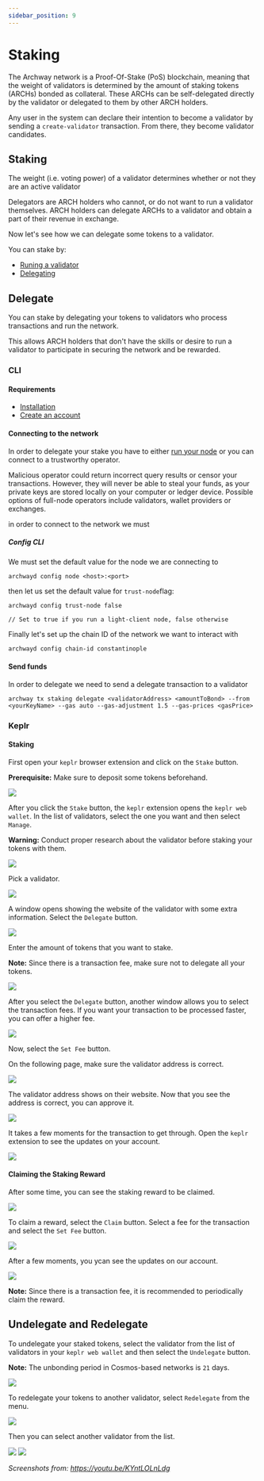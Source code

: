 ```yaml
---
sidebar_position: 9
---
```


# Staking
The Archway network is a Proof-Of-Stake (PoS) blockchain, meaning that the weight of validators is determined by the amount of staking tokens (ARCHs) bonded as collateral. These ARCHs can be self-delegated directly by the validator or delegated to them by other ARCH holders.

Any user in the system can declare their intention to become a validator by sending a `create-validator` transaction. From there, they become validator candidates.

## Staking
The weight (i.e. voting power) of a validator determines whether or not they are an active validator

Delegators are ARCH holders who cannot, or do not want to run a validator themselves. ARCH holders can delegate ARCHs to a validator and obtain a part of their revenue in exchange.

Now let's see how we can delegate some tokens to a validator.

You can stake by:
- [Runing a validator](./validator/running-a-validator-node.md)
- [Delegating](./staking.md#Delegate)

## Delegate
You can stake by delegating your tokens to validators who process transactions and run the network.

This allows ARCH holders that don't have the skills or desire to run a validator to participate in securing the network and be rewarded.

### CLI

#### Requirements
- [Installation](./wallet.md#CLI)
- [Create an account](./wallet.md#CLI)

#### Connecting to the network
In order to delegate your stake you have to either [run your node](./node/join-a-network.md) or you can connect to a trustworthy operator.

Malicious operator could return incorrect query results or censor your transactions. However, they will never be able to steal your funds, as your private keys are stored locally on your computer or ledger device. Possible options of full-node operators include validators, wallet providers or exchanges.

in order to connect to the network we must 

##### Config CLI
We must set the default value for the node we are connecting to
```
archwayd config node <host>:<port>
```
then let us set the default value for `trust-node`flag: 

```
archwayd config trust-node false

// Set to true if you run a light-client node, false otherwise
```

Finally let's set up the chain ID of the network we want to interact with

```
archwayd config chain-id constantinople
```

#### Send funds
In order to delegate we need to send a delegate transaction to a validator

```
archway tx staking delegate <validatorAddress> <amountToBond> --from <yourKeyName> --gas auto --gas-adjustment 1.5 --gas-prices <gasPrice>
```

### Keplr


#### Staking

First open your `keplr` browser extension and click on the `Stake` button.

**Prerequisite:** Make sure to deposit some tokens beforehand.

![](./assets/staking01.png)

After you click the `Stake` button, the `keplr` extension opens the `keplr web wallet`. 
In the list of validators, select the one you want and then select `Manage`.

**Warning:** Conduct proper research about the validator before staking your tokens with them.

![](./assets/staking02.png)

Pick a validator.

![](./assets/staking03.png)

A window opens showing the website of the validator with some extra information.
Select the `Delegate` button.

![](./assets/staking04.png)

Enter the amount of tokens that you want to stake.

**Note:** Since there is a transaction fee, make sure not to delegate all your tokens.

![](./assets/staking05.png)

After you select the `Delegate` button, another window allows you to select the transaction fees. If you want your transaction to be processed faster, you can offer a higher fee.

![](./assets/staking06.png)

Now, select the `Set Fee` button.

On the following page, make sure the validator address is correct.

![](./assets/staking07.png)

The validator address shows on their website. Now that you see the address is correct, you can approve it.

![](./assets/staking08.png)

It takes a few moments for the transaction to get through. Open the `keplr` extension to see the updates on your account.

![](./assets/staking09.png)

#### Claiming the Staking Reward

After some time, you can see the staking reward to be claimed.

![](./assets/staking10.png)

To claim a reward, select the `Claim` button. 
Select a fee for the transaction and select the `Set Fee` button.

![](./assets/staking11.png)

After a few moments, you ycan see the updates on our account.

![](./assets/staking12.png)

**Note:** Since there is a transaction fee, it is recommended to periodically claim the reward.

## Undelegate and Redelegate

To undelegate your staked tokens, select the validator from the list of validators in your `keplr web wallet` and then select the `Undelegate` button.

**Note:** The unbonding period in Cosmos-based networks is `21` days. 

![](./assets/staking13.png)

To redelegate your tokens to another validator, select `Redelegate` from the menu.

![](./assets/staking14.png)

Then you can select another validator from the list.

![](./assets/staking15.png)
![](./assets/staking16.png)


_Screenshots from: https://youtu.be/KYntLOLnLdg_
